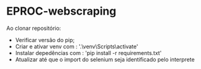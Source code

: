 ﻿# EPROC-webscraping

Ao clonar repositório:
- Verificar versão do pip;
- Criar e ativar venv com : '.\venv\Scripts\activate'
- Instalar depedências com : 'pip install -r requirements.txt'
- Atualizar até que o import do selenium seja identificado pelo interprete
